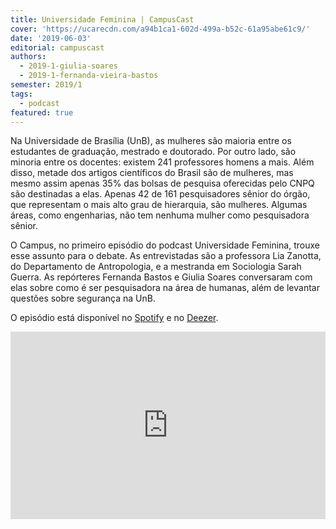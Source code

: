 ```yaml
---
title: Universidade Feminina | CampusCast
cover: 'https://ucarecdn.com/a94b1ca1-602d-499a-b52c-61a95abe61c9/'
date: '2019-06-03'
editorial: campuscast
authors:
  - 2019-1-giulia-soares
  - 2019-1-fernanda-vieira-bastos
semester: 2019/1
tags:
  - podcast
featured: true
---
```

Na Universidade de Brasília (UnB), as mulheres são maioria entre os estudantes de graduação, mestrado e doutorado. Por outro lado, são minoria entre os docentes: existem 241 professores homens a mais. Além disso, metade dos artigos científicos do Brasil são de mulheres, mas mesmo assim apenas 35% das bolsas de pesquisa oferecidas pelo CNPQ são destinadas a elas. Apenas 42 de 161 pesquisadores sênior do órgão, que representam o mais alto grau de hierarquia, são mulheres. Algumas áreas, como engenharias, não tem nenhuma mulher como pesquisadora sênior. 

O Campus, no primeiro episódio do podcast Universidade Feminina, trouxe esse assunto para o debate. As entrevistadas são a professora Lia Zanotta, do Departamento de Antropologia, e a mestranda em Sociologia Sarah Guerra. As repórteres Fernanda Bastos e Giulia Soares conversaram com elas sobre como é ser pesquisadora na área de humanas, além de levantar questões sobre segurança na UnB. 

O episódio está disponível no [Spotify](https://spoti.fi/2HDtKzG) e no [Deezer](https://bit.ly/2QqjuOe).

<iframe width="100%" height="300" scrolling="no" frameborder="no" allow="autoplay" src="https://w.soundcloud.com/player/?url=https%3A//api.soundcloud.com/users/639431361&color=%23ff5500&auto_play=false&hide_related=false&show_comments=true&show_user=true&show_reposts=false&show_teaser=true&visual=true"></iframe>
